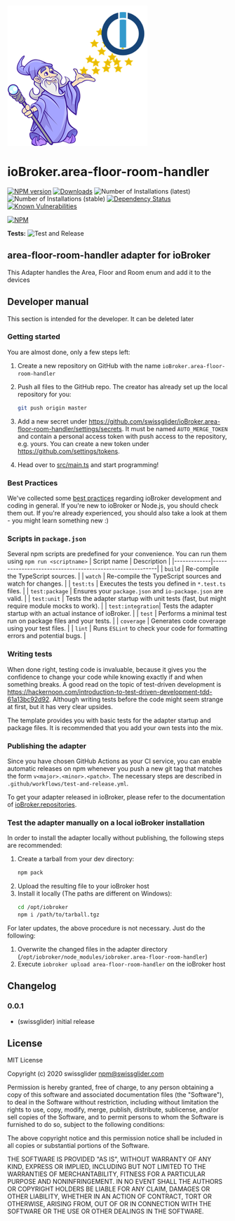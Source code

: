 ![Logo](admin/area-floor-room-handler.png)
# ioBroker.area-floor-room-handler

[![NPM version](http://img.shields.io/npm/v/iobroker.area-floor-room-handler.svg)](https://www.npmjs.com/package/iobroker.area-floor-room-handler)
[![Downloads](https://img.shields.io/npm/dm/iobroker.area-floor-room-handler.svg)](https://www.npmjs.com/package/iobroker.area-floor-room-handler)
![Number of Installations (latest)](http://iobroker.live/badges/area-floor-room-handler-installed.svg)
![Number of Installations (stable)](http://iobroker.live/badges/area-floor-room-handler-stable.svg)
[![Dependency Status](https://img.shields.io/david/swissglider/iobroker.area-floor-room-handler.svg)](https://david-dm.org/swissglider/iobroker.area-floor-room-handler)
[![Known Vulnerabilities](https://snyk.io/test/github/swissglider/ioBroker.area-floor-room-handler/badge.svg)](https://snyk.io/test/github/swissglider/ioBroker.area-floor-room-handler)

[![NPM](https://nodei.co/npm/iobroker.area-floor-room-handler.png?downloads=true)](https://nodei.co/npm/iobroker.area-floor-room-handler/)

**Tests:** ![Test and Release](https://github.com/swissglider/ioBroker.area-floor-room-handler/workflows/Test%20and%20Release/badge.svg)

## area-floor-room-handler adapter for ioBroker

This Adapter handles the Area, Floor and Room enum and add it to the devices

## Developer manual
This section is intended for the developer. It can be deleted later

### Getting started

You are almost done, only a few steps left:
1. Create a new repository on GitHub with the name `ioBroker.area-floor-room-handler`

1. Push all files to the GitHub repo. The creator has already set up the local repository for you:  
    ```bash
    git push origin master
    ```
1. Add a new secret under https://github.com/swissglider/ioBroker.area-floor-room-handler/settings/secrets. It must be named `AUTO_MERGE_TOKEN` and contain a personal access token with push access to the repository, e.g. yours. You can create a new token under https://github.com/settings/tokens.

1. Head over to [src/main.ts](src/main.ts) and start programming!

### Best Practices
We've collected some [best practices](https://github.com/ioBroker/ioBroker.repositories#development-and-coding-best-practices) regarding ioBroker development and coding in general. If you're new to ioBroker or Node.js, you should
check them out. If you're already experienced, you should also take a look at them - you might learn something new :)

### Scripts in `package.json`
Several npm scripts are predefined for your convenience. You can run them using `npm run <scriptname>`
| Script name | Description                                              |
|-------------|----------------------------------------------------------|
| `build`    | Re-compile the TypeScript sources.                       |
| `watch`     | Re-compile the TypeScript sources and watch for changes. |
| `test:ts`   | Executes the tests you defined in `*.test.ts` files.     |
| `test:package`    | Ensures your `package.json` and `io-package.json` are valid. |
| `test:unit`       | Tests the adapter startup with unit tests (fast, but might require module mocks to work). |
| `test:integration`| Tests the adapter startup with an actual instance of ioBroker. |
| `test` | Performs a minimal test run on package files and your tests. |
| `coverage` | Generates code coverage using your test files. |
| `lint` | Runs `ESLint` to check your code for formatting errors and potential bugs. |

### Writing tests
When done right, testing code is invaluable, because it gives you the 
confidence to change your code while knowing exactly if and when 
something breaks. A good read on the topic of test-driven development 
is https://hackernoon.com/introduction-to-test-driven-development-tdd-61a13bc92d92. 
Although writing tests before the code might seem strange at first, but it has very 
clear upsides.

The template provides you with basic tests for the adapter startup and package files.
It is recommended that you add your own tests into the mix.

### Publishing the adapter
Since you have chosen GitHub Actions as your CI service, you can 
enable automatic releases on npm whenever you push a new git tag that matches the form 
`v<major>.<minor>.<patch>`. The necessary steps are described in `.github/workflows/test-and-release.yml`.

To get your adapter released in ioBroker, please refer to the documentation 
of [ioBroker.repositories](https://github.com/ioBroker/ioBroker.repositories#requirements-for-adapter-to-get-added-to-the-latest-repository).

### Test the adapter manually on a local ioBroker installation
In order to install the adapter locally without publishing, the following steps are recommended:
1. Create a tarball from your dev directory:  
    ```bash
    npm pack
    ```
1. Upload the resulting file to your ioBroker host
1. Install it locally (The paths are different on Windows):
    ```bash
    cd /opt/iobroker
    npm i /path/to/tarball.tgz
    ```

For later updates, the above procedure is not necessary. Just do the following:
1. Overwrite the changed files in the adapter directory (`/opt/iobroker/node_modules/iobroker.area-floor-room-handler`)
1. Execute `iobroker upload area-floor-room-handler` on the ioBroker host

## Changelog

### 0.0.1
* (swissglider) initial release

## License
MIT License

Copyright (c) 2020 swissglider <npm@swissglider.com>

Permission is hereby granted, free of charge, to any person obtaining a copy
of this software and associated documentation files (the "Software"), to deal
in the Software without restriction, including without limitation the rights
to use, copy, modify, merge, publish, distribute, sublicense, and/or sell
copies of the Software, and to permit persons to whom the Software is
furnished to do so, subject to the following conditions:

The above copyright notice and this permission notice shall be included in all
copies or substantial portions of the Software.

THE SOFTWARE IS PROVIDED "AS IS", WITHOUT WARRANTY OF ANY KIND, EXPRESS OR
IMPLIED, INCLUDING BUT NOT LIMITED TO THE WARRANTIES OF MERCHANTABILITY,
FITNESS FOR A PARTICULAR PURPOSE AND NONINFRINGEMENT. IN NO EVENT SHALL THE
AUTHORS OR COPYRIGHT HOLDERS BE LIABLE FOR ANY CLAIM, DAMAGES OR OTHER
LIABILITY, WHETHER IN AN ACTION OF CONTRACT, TORT OR OTHERWISE, ARISING FROM,
OUT OF OR IN CONNECTION WITH THE SOFTWARE OR THE USE OR OTHER DEALINGS IN THE
SOFTWARE.